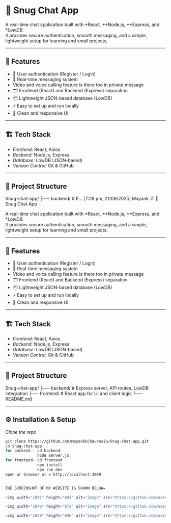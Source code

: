  # 💬 Snug Chat App

A real-time chat application built with *React, **Node.js, **Express, and **LowDB*.  
It provides secure authentication, smooth messaging, and a simple, lightweight setup for learning and small projects.

---

## 🚀 Features
- 🔐 User authentication (Register / Login)  
- 💬 Real-time messaging system
- Video and voice calling feature is there too in private message
- 🗂️ Frontend (React) and Backend (Express) separation  
- 📦 Lightweight JSON-based database (LowDB)  
- ⚡ Easy to set up and run locally  
- 🎨 Clean and responsive UI  

---

## 🏗️ Tech Stack
- *Frontend:* React, Axios  
- *Backend:* Node.js, Express  
- *Database:* LowDB (JSON-based)  
- *Version Control:* Git & GitHub  

---

## 📂 Project Structure
Snug-chat-app/
├── backend/ # E…
[7:28 pm, 21/09/2025] Mayank: # 💬 Snug Chat App

A real-time chat application built with *React, **Node.js, **Express, and **LowDB*.  
It provides secure authentication, smooth messaging, and a simple, lightweight setup for learning and small projects.

---

## 🚀 Features
- 🔐 User authentication (Register / Login)  
- 💬 Real-time messaging system
- Video and voice calling feature is there too in private message
- 🗂️ Frontend (React) and Backend (Express) separation  
- 📦 Lightweight JSON-based database (LowDB)  
- ⚡ Easy to set up and run locally  
- 🎨 Clean and responsive UI  

---

## 🏗️ Tech Stack
- *Frontend:* React, Axios  
- *Backend:* Node.js, Express  
- *Database:* LowDB (JSON-based)  
- *Version Control:* Git & GitHub  

---

## 📂 Project Structure
Snug-chat-app/
├── backend/ # Express server, API routes, LowDB integration
├── frontend/ # React app for UI and client logic
└── README.md



---

## ⚙️ Installation & Setup


*Clone the repo*
   ```bash
   git clone https://github.com/MayankkChaurasia/Snug-chat-app.git
   cd Snug-chat-app
   for backend - cd backend
                 node server.js
   for frontend- cd frontend
                 npm install
                 npm run dev
   open ur browser at = http://localhost:3000


THE SCREENSHOT OF MY WEBSITE IS SHOWN BELOW=

<img width="1841" height="842" alt="image" src="https://github.com/user-attachments/assets/9f30e744-0bc1-46b8-ad8d-b17da61d4c18" />

<img width="1846" height="872" alt="image" src="https://github.com/user-attachments/assets/de7a86b8-96af-459d-a110-51c7e2ab4bea" />

<img width="1849" height="846" alt="image" src="https://github.com/user-attachments/assets/8deb8926-9d3b-4897-bd87-0c0692367b2a" />
